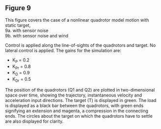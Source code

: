 ## Figure 9
This figure covers the case of a nonlinear quadrotor model motion with static target,<br>
9a. with sensor noise<br>
9b. with sensor noise and wind<br>

Control is applied along the line-of-sights of the quadrotors and target. No lateral control is applied. The gains for the simulation are:<br>
* K<sub>P</sub> = 0.2
* K<sub>Pr</sub> = 0.8
* K<sub>D</sub> = 0.9
* K<sub>Dr</sub> = 0.5

The position of the quadrotors (Q1 and Q2) are plotted in two-dimensional space over time, showing the trajectory, instantaneous velocity and acceleration input directions. The target (T) is displayed in green. The load is displayed as a black bar between the quadrotors, with green ends signifying an extension and magenta, a compression in the connecting ends. The circles about the target on which the quadrotors have to settle are also displayed for clarity.

